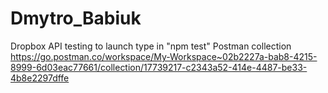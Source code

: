 # Dmytro_Babiuk
Dropbox API testing
to launch type in "npm test"
Postman collection https://go.postman.co/workspace/My-Workspace~02b2227a-bab8-4215-8999-6d03eac77661/collection/17739217-c2343a52-414e-4487-be33-4b8e2297dffe

